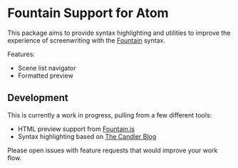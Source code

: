 # Fountain Support for Atom
This package aims to provide syntax highlighting and utilities to improve the experience of screenwriting with the [Fountain](http://fountain.io/) syntax.

Features:
* Scene list navigator
* Formatted preview

## Development
This is currently a work in progress, pulling from a few different tools:

* HTML preview support from [Fountain.js](https://github.com/mattdaly/Fountain.js)
* Syntax highlighting based on [The Candler Blog](http://www.candlerblog.com/2012/09/10/fountain-for-sublime-text/)

Please open issues with feature requests that would improve your work flow.
